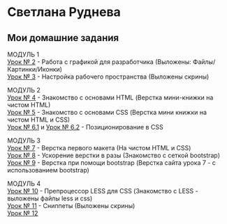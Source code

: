 # Светлана Руднева
## Мои домашние задания

МОДУЛЬ 1  
[Урок № 2](https://rudneva-sveta.github.io/lesson_2/ "УРОК № 2 (Работа с графикой для разработчика)") - Работа с графикой для разработчика (Выложены: Файлы/Картинки/Иконки)  
[Урок № 3](https://rudneva-sveta.github.io/lesson_3/ "УРОК № 3 (Настройка рабочего пространства)") - Настройка рабочего пространства (Выложены скрины)  
  
МОДУЛЬ 2  
[Урок № 4](https://rudneva-sveta.github.io/lesson_4/project/src/ "УРОК № 4 (Знакомство с основами HTML)") - Знакомство с основами HTML (Верстка мини-книжки на чистом HTML)  
[Урок № 5](https://rudneva-sveta.github.io/lesson_5/project/src/ "УРОК № 5 (Знакомство с основами CSS)") - Знакомство с основами CSS (Верстка мини книжки на чистом HTML и CSS)  
[Урок № 6.1](https://rudneva-sveta.github.io/lesson_6/1/ "Урок № 6.1") и [Урок № 6.2](https://rudneva-sveta.github.io/lesson_6/2/ "Урок № 6.2") - Позиционирование в CSS  
  
МОДУЛЬ 3  
[Урок № 7](https://rudneva-sveta.github.io/lesson_7/project/ "УРОК № 7 (Верстка первого макета)") - Верстка первого макета (На чистом HTML и CSS)  
[Урок № 8](https://rudneva-sveta.github.io/lesson_8/project/ "УРОК № 8 (Ускорение верстки в разы)") - Ускорение верстки в разы (Знакомство  с сеткой bootstrap)  
[Урок № 9](https://rudneva-sveta.github.io/lesson_9/project-bootstrap/ "УРОК № 9 (Верстка при помощи bootstrap)") - Верстка при помощи bootstrap (Верстка сайта урока 7 - с использованием bootstrap)  
  
МОДУЛЬ 4  
[Урок № 10](https://rudneva-sveta.github.io/lesson_10/project/src/ "УРОК № 10 (Препроцессор LESS для CSS)") - Препроцессор LESS для CSS (Знакомство с LESS - выложены файлы less и css)  
[Урок № 11](https://rudneva-sveta.github.io/lesson_11/ "УРОК № 11 (Сниппеты)") - Сниппеты (Выложены скрины)  
[Урок № 12](адрес "Описание")
